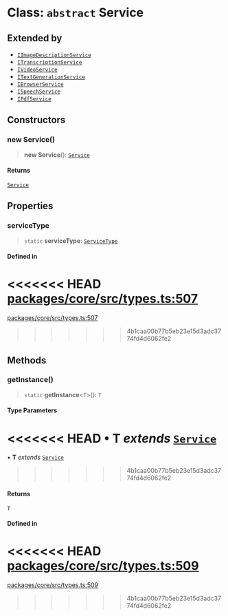 # Class: `abstract` Service

## Extended by

- [`IImageDescriptionService`](../interfaces/IImageDescriptionService.md)
- [`ITranscriptionService`](../interfaces/ITranscriptionService.md)
- [`IVideoService`](../interfaces/IVideoService.md)
- [`ITextGenerationService`](../interfaces/ITextGenerationService.md)
- [`IBrowserService`](../interfaces/IBrowserService.md)
- [`ISpeechService`](../interfaces/ISpeechService.md)
- [`IPdfService`](../interfaces/IPdfService.md)

## Constructors

### new Service()

> **new Service**(): [`Service`](Service.md)

#### Returns

[`Service`](Service.md)

## Properties

### serviceType

> `static` **serviceType**: [`ServiceType`](../enumerations/ServiceType.md)

#### Defined in

<<<<<<< HEAD
[packages/core/src/types.ts:507](https://github.com/8bitsats/eliza/blob/b6c06b96b915454d08a65f46cfdce8da763cbf85/packages/core/src/types.ts#L507)
=======
[packages/core/src/types.ts:507](https://github.com/ai16z/eliza/blob/7fcf54e7fb2ba027d110afcc319c0b01b3f181dc/packages/core/src/types.ts#L507)
>>>>>>> 4b1caa00b77b5eb23e15d3adc3774fd4d6062fe2

## Methods

### getInstance()

> `static` **getInstance**\<`T`\>(): `T`

#### Type Parameters

<<<<<<< HEAD
• **T** *extends* [`Service`](Service.md)
=======
• **T** _extends_ [`Service`](Service.md)
>>>>>>> 4b1caa00b77b5eb23e15d3adc3774fd4d6062fe2

#### Returns

`T`

#### Defined in

<<<<<<< HEAD
[packages/core/src/types.ts:509](https://github.com/8bitsats/eliza/blob/b6c06b96b915454d08a65f46cfdce8da763cbf85/packages/core/src/types.ts#L509)
=======
[packages/core/src/types.ts:509](https://github.com/ai16z/eliza/blob/7fcf54e7fb2ba027d110afcc319c0b01b3f181dc/packages/core/src/types.ts#L509)
>>>>>>> 4b1caa00b77b5eb23e15d3adc3774fd4d6062fe2
